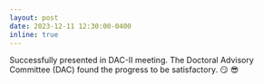 ```yaml
---
layout: post
date: 2023-12-11 12:30:00-0400
inline: true
---
```

Successfully presented in DAC-II meeting. The Doctoral Advisory Committee (DAC) found the progress to be satisfactory. :smirk: :sunglasses:
